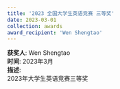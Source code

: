 ```yaml
---
title: '2023 全国大学生英语竞赛 三等奖'  
date: 2023-03-01                             
collection: awards  
award_recipient: 'Wen Shengtao'               
---
```




**获奖人**: Wen Shengtao  
**时间**: 2023年3月  
**描述**:  
2023年大学生英语竞赛三等奖
